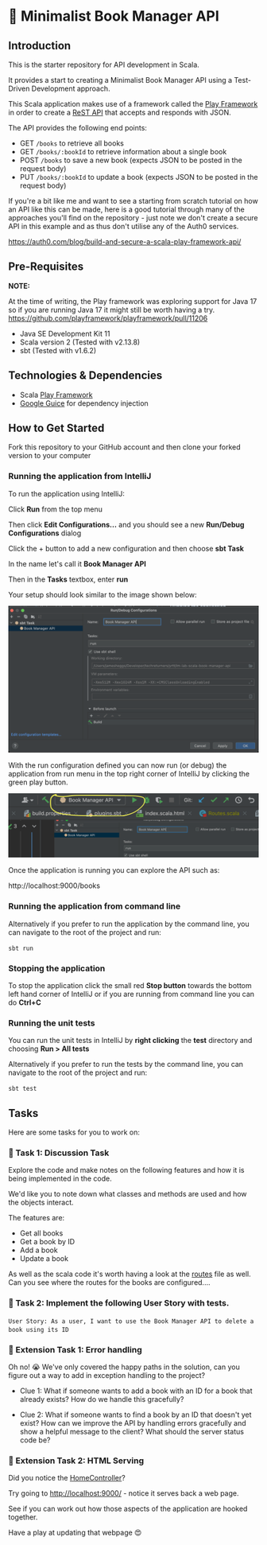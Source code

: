 # 📖 Minimalist Book Manager API

## Introduction

This is the starter repository for API development in Scala. 

It provides a start to creating a Minimalist Book Manager API using a Test-Driven Development approach.

This Scala application makes use of a framework called the [Play Framework](https://www.playframework.com/) in order to create a [ReST API](https://www.smashingmagazine.com/2018/01/understanding-using-rest-api/) that accepts and responds with JSON.

The API provides the following end points:

* GET `/books` to retrieve all books
* GET `/books/:bookId` to retrieve information about a single book
* POST `/books` to save a new book (expects JSON to be posted in the request body)
* PUT `/books/:bookId` to update a book (expects JSON to be posted in the request body)

If you're a bit like me and want to see a starting from scratch tutorial on how an API like this can be made, here is a good tutorial through many of the approaches you'll find on the repository - just note we don't create a secure API in this example and as thus don't utilise any of the Auth0 services.

https://auth0.com/blog/build-and-secure-a-scala-play-framework-api/

## Pre-Requisites

**NOTE:**

At the time of writing, the Play framework was exploring support for Java 17 so if you are running Java 17 it might still be worth having a try.
https://github.com/playframework/playframework/pull/11206

- Java SE Development Kit 11 
- Scala version 2 (Tested with v2.13.8)
- sbt (Tested with v1.6.2)

## Technologies & Dependencies

- Scala [Play Framework](https://www.playframework.com/)
- [Google Guice](https://github.com/google/guice) for dependency injection 

## How to Get Started

Fork this repository to your GitHub account and then clone your forked version to your computer

### Running the application from IntelliJ

To run the application using IntelliJ:

Click **Run** from the top menu

Then click **Edit Configurations...** and you should see a new **Run/Debug Configurations** dialog

Click the + button to add a new configuration and then choose **sbt Task**

In the name let's call it **Book Manager API**

Then in the **Tasks** textbox, enter **run**

Your setup should look similar to the image shown below:

![IntelliJ SBT Task](docs/images/intellij_sbt_task.png "SBT Task")

With the run configuration defined you can now run (or debug) the application from run menu in the top right corner of IntelliJ by clicking the green play button.

![IntelliJ Run Task](docs/images/intellij_run_button.png "IntelliJ run application")

Once the application is running you can explore the API such as:

http://localhost:9000/books 

### Running the application from command line

Alternatively if you prefer to run the application by the command line, you can navigate to the root of the project and run:

`sbt run`

### Stopping the application

To stop the application click the small red **Stop button** towards the bottom left hand corner of IntelliJ or if you are running from command line you can do **Ctrl+C**

### Running the unit tests

You can run the unit tests in IntelliJ by **right clicking** the **test** directory and choosing **Run > All tests**

Alternatively if you prefer to run the tests by the command line, you can navigate to the root of the project and run:

`sbt test`

## Tasks

Here are some tasks for you to work on:

### 📘 Task 1: Discussion Task

Explore the code and make notes on the following features and how it is being implemented in the code. 

We'd like you to note down what classes and methods are used and how the objects interact.

The features are:

- Get all books
- Get a book by ID
- Add a book
- Update a book

As well as the scala code it's worth having a look at the [routes](conf/routes) file as well. Can you see where the routes for the books are configured....

### 📘 Task 2: Implement the following User Story with tests.

`User Story: As a user, I want to use the Book Manager API to delete a book using its ID`

### 📘 Extension Task 1: Error handling

Oh no! 😭 We've only covered the happy paths in the solution, can you figure out a way
to add in exception handling to the project?

- Clue 1: What if someone wants to add a book with an ID for a book that already exists? How do we handle this gracefully?

- Clue 2: What if someone wants to find a book by an ID that doesn't yet exist?
  How can we improve the API by handling errors gracefully and show a helpful message to the client? What should the server status code be?

### 📘 Extension Task 2: HTML Serving

Did you notice the [HomeController](app/controllers/HomeController.scala)?

Try going to [http://localhost:9000/](http://localhost:9000/) - notice it serves back a web page.

See if you can work out how those aspects of the application are hooked together.

Have a play at updating that webpage 😍
  